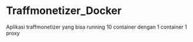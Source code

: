 # Traffmonetizer_Docker
Aplikasi traffmonetizer yang bisa running 10 container dengan 1 container 1 proxy
